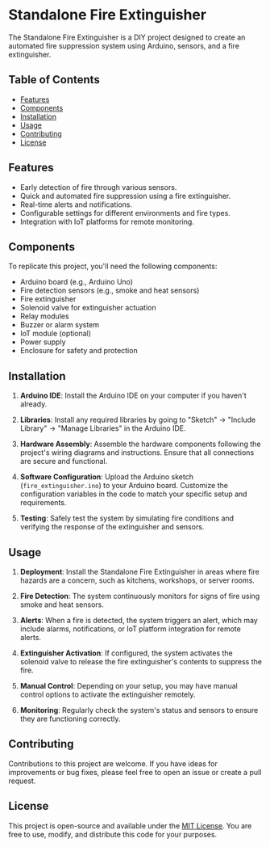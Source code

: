 # Standalone Fire Extinguisher

The Standalone Fire Extinguisher is a DIY project designed to create an automated fire suppression system using Arduino, sensors, and a fire extinguisher.

## Table of Contents

- [Features](#features)
- [Components](#components)
- [Installation](#installation)
- [Usage](#usage)
- [Contributing](#contributing)
- [License](#license)

## Features

- Early detection of fire through various sensors.
- Quick and automated fire suppression using a fire extinguisher.
- Real-time alerts and notifications.
- Configurable settings for different environments and fire types.
- Integration with IoT platforms for remote monitoring.

## Components

To replicate this project, you'll need the following components:

- Arduino board (e.g., Arduino Uno)
- Fire detection sensors (e.g., smoke and heat sensors)
- Fire extinguisher
- Solenoid valve for extinguisher actuation
- Relay modules
- Buzzer or alarm system
- IoT module (optional)
- Power supply
- Enclosure for safety and protection

## Installation

1. **Arduino IDE**: Install the Arduino IDE on your computer if you haven't already.

2. **Libraries**: Install any required libraries by going to "Sketch" -> "Include Library" -> "Manage Libraries" in the Arduino IDE.

3. **Hardware Assembly**: Assemble the hardware components following the project's wiring diagrams and instructions. Ensure that all connections are secure and functional.

4. **Software Configuration**: Upload the Arduino sketch (`fire_extinguisher.ino`) to your Arduino board. Customize the configuration variables in the code to match your specific setup and requirements.

5. **Testing**: Safely test the system by simulating fire conditions and verifying the response of the extinguisher and sensors.

## Usage

1. **Deployment**: Install the Standalone Fire Extinguisher in areas where fire hazards are a concern, such as kitchens, workshops, or server rooms.

2. **Fire Detection**: The system continuously monitors for signs of fire using smoke and heat sensors.

3. **Alerts**: When a fire is detected, the system triggers an alert, which may include alarms, notifications, or IoT platform integration for remote alerts.

4. **Extinguisher Activation**: If configured, the system activates the solenoid valve to release the fire extinguisher's contents to suppress the fire.

5. **Manual Control**: Depending on your setup, you may have manual control options to activate the extinguisher remotely.

6. **Monitoring**: Regularly check the system's status and sensors to ensure they are functioning correctly.

## Contributing

Contributions to this project are welcome. If you have ideas for improvements or bug fixes, please feel free to open an issue or create a pull request.

## License

This project is open-source and available under the [MIT License](LICENSE). You are free to use, modify, and distribute this code for your purposes.
